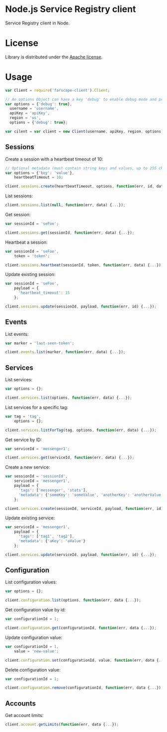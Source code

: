 # Node.js Service Registry client

Service Registry client in Node.

# License

Library is distributed under the [Apache license](http://www.apache.org/licenses/LICENSE-2.0.html).

# Usage

```Javascript
var Client = require('farscape-client').Client;

// An options Object can have a key 'debug' to enable debug mode and print log messages:
var options = {'debug': true},
  username = 'username',
  apiKey = 'apiKey',
  region = 'us',
  options = {'debug': true};

var cilent = var client = new Client(username, apiKey, region, options);
```

## Sessions

Create a session with a heartbeat timeout of 10:

```Javascript
// Optional metadata (must contain string keys and values, up to 255 chars)
var options = {'key': 'value'},
    heartbeatTimeout = 10;

client.sessions.create(heartbeatTimeout, options, function(err, id, data, hb) {...});
```

List sessions:

```Javascript
client.sessions.list(null, function(err, data) {...});
```

Get session:

```Javascript
var sessionId = 'seFoo';

client.sessions.get(sessionId, function(err, data) {...});
```

Heartbeat a session:

```Javascript
var sessionId = 'seFoo',
    token = 'token';

client.sessions.heartbeat(sessionId, token, function(err, data) {...});
```

Update existing session:

```Javascript
var sessionId = 'seFoo',
    payload = {
      'heartbeat_timeout': 15
    };

client.sessions.update(sessionId, payload, function(err, id) {...});
```

## Events

List events:

```Javascript
var marker = 'last-seen-token';

client.events.list(marker, function(err, data) {...});
```

## Services

List services:

```Javascript
var options = {};

client.services.list(options, function(err, data) {...});
```

List services for a specific tag:

```Javascript
var tag = 'tag',
    options = {};

client.services.listForTag(tag, options, function(err, data) {...});
```

Get service by ID:

```Javascript
var serviceId = 'messenger1';

client.services.get(serviceId, function(err, data) {...});
```

Create a new service:

```Javascript
var sessionId = 'sessionId',
    serviceId = 'messenger1',
    payload = {
      'tags': ['messenger', 'stats'],
      'metadata': {'someKey': 'someValue', 'anotherKey': 'anotherValue'}
    };

client.services.create(sessionId, serviceId, payload, function(err, id) {...});
```

Update existing service:

```Javascript
var serviceId = 'messenger1',
    payload = {
      'tags': ['tag1', 'tag2'],
      'metadata': {'aKey': 'aValue'}
    };

client.services.update(serviceId, payload, function(err, id) {...});
```

## Configuration

List configuration values:

```Javascript
var options = {};

client.configuration.list(options, function(err, data {...});
```

Get configuration value by id:

```Javascript
var configurationId = 1;

client.configuration.get(configurationId, function(err, data {...});
```

Update configuration value:

```Javascript
var configurationId = 1,
    value = 'new-value';

client.configuration.set(configurationId, value, function(err, data {...});
```

Delete configuration value:

```Javascript
var configurationId = 1;

client.configuration.remove(configurationId, function(err, data {...});
```

## Accounts

Get account limits:

```Javascript
client.account.getLimits(function(err, data {...});
```
